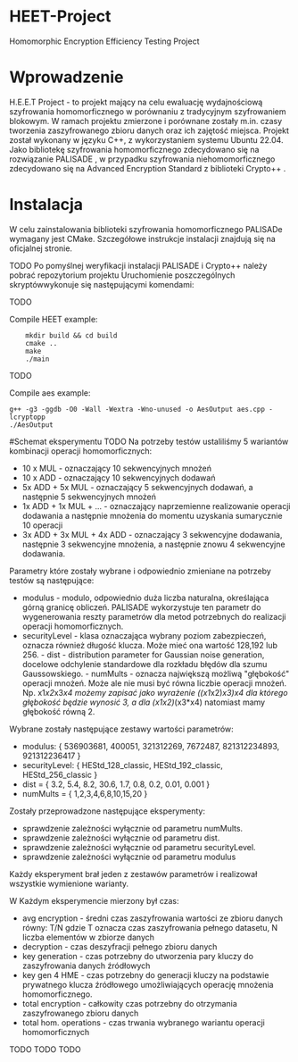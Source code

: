 # HEET-Project
Homomorphic Encryption Efficiency Testing Project
# Wprowadzenie
H.E.E.T Project - to projekt mający na celu ewaluację wydajnościową szyfrowania homomorficznego w porównaniu z tradycyjnym szyfrowaniem blokowym. W ramach projektu zmierzone i porównane zostały m.in. czasy tworzenia zaszyfrowanego zbioru danych oraz ich zajętość miejsca. Projekt został wykonany w języku C++, z wykorzystaniem systemu Ubuntu 22.04. Jako bibliotekę szyfrowania homomorficznego zdecydowano się na rozwiązanie PALISADE <link> , w przypadku szyfrowania niehomomorficznego zdecydowano się na Advanced Encryption Standard z biblioteki Crypto++ <link>.

# Instalacja
W celu zainstalowania biblioteki szyfrowania homomorficznego PALISADe wymagany jest CMake. Szczegółowe instrukcje instalacji znajdują się na oficjalnej stronie.

TODO
Po pomyślnej weryfikacji instalacji PALISADE i Crypto++ należy pobrać repozytorium projektu <link>
Uruchomienie poszczególnych skryptówwykonuje się następującymi komendami:

TODO

Compile HEET example:
```
    mkdir build && cd build
    cmake ..
    make
    ./main
```
TODO

Compile aes example:
```
g++ -g3 -ggdb -O0 -Wall -Wextra -Wno-unused -o AesOutput aes.cpp -lcryptopp
./AesOutput
```
#Schemat eksperymentu
TODO
Na potrzeby testów ustaliliśmy 5 wariantów kombinacji operacji homomorficznych:

   - 10 x MUL - oznaczający 10 sekwencyjnych mnożeń
   - 10 x ADD - oznaczający 10 sekwencyjnych dodawań
   - 5x ADD + 5x MUL - oznaczający 5 sekwencyjnych dodawań, a następnie 5 sekwencyjnych mnożeń
   - 1x ADD + 1x MUL + ... - oznaczający naprzemienne realizowanie operacji dodawania a następnie mnożenia do momentu uzyskania sumarycznie 10 operacji
   - 3x ADD + 3x MUL + 4x ADD - oznaczający 3 sekwencyjne dodawania, następnie 3 sekwencyjne mnożenia, a następnie znowu 4 sekwencyjne dodawania.

Parametry które zostały wybrane i odpowiednio zmieniane na potrzeby testów są następujące:

   - modulus - modulo, odpowiednio duża liczba naturalna, określająca górną granicę obliczeń. PALISADE wykorzystuje ten parametr do wygenerowania reszty parametrów dla metod potrzebnych do realizacji operacji homomorficznych.
   - securityLevel - klasa oznaczająca wybrany poziom zabezpieczeń, oznacza również długość klucza. Może mieć ona wartość 128,192 lub 256.
    - dist - distribution parameter for Gaussian noise generation, docelowe odchylenie standardowe dla rozkładu błędów dla szumu Gaussowskiego.
    - numMults - oznacza największą możliwą "głębokość" operacji mnożeń. Może ale nie musi być równa liczbie operacji mnożeń. Np. x1*x2*x3*x4  możemy zapisać jako wyrażenie ((x1*x2)*x3)*x4 dla którego głębokość będzie wynosić 3, a dla (x1*x2)*(x3*x4) natomiast mamy głębokość równą 2.

Wybrane zostały następujące zestawy wartości parametrów:
- modulus: { 536903681, 400051, 321312269, 7672487, 821312234893, 921312236417 }
- securityLevel: { HEStd_128_classic, HEStd_192_classic, HEStd_256_classic }
- dist = { 3.2, 5.4, 8.2, 30.6, 1.7, 0.8, 0.2, 0.01, 0.001 }
- numMults = { 1,2,3,4,6,8,10,15,20 }

Zostały przeprowadzone następujące eksperymenty:

   - sprawdzenie zależności wyłącznie od parametru numMults.
   - sprawdzenie zależności wyłącznie od parametru dist.
   - sprawdzenie zależności wyłącznie od parametru securityLevel.
   - sprawdzenie zależności wyłącznie od parametru modulus


Każdy eksperyment brał jeden z zestawów parametrów i realizował wszystkie wymienione warianty.

W Każdym eksperymencie mierzony był czas:

   - avg encryption - średni czas zaszyfrowania wartości ze zbioru danych równy: T/N gdzie T oznacza czas zaszyfrowania pełnego datasetu, N liczba elementów w zbiorze danych
   - decryption - czas deszyfracji pełnego zbioru danych
   - key generation - czas potrzebny do utworzenia pary kluczy do zaszyfrowania danych źródłowych
   - key gen 4 HME - czas potrzebny do generacji kluczy na podstawie prywatnego klucza źródłowego umożliwiających operację mnożenia homomorficznego.
   - total encryption - całkowity czas potrzebny do otrzymania zaszyfrowanego zbioru danych
   - total hom. operations - czas trwania wybranego wariantu operacji homomorficznych

TODO TODO TODO

